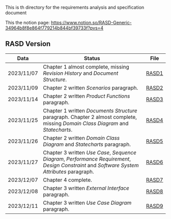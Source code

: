 This is th directory for the requirements analysis and specification document

This the notion page: https://www.notion.so/RASD-Generic-34964b8f8e864f779214b844bf39733f?pvs=4

## RASD Version

| Data       | Status                                                                                                                          | File                                                                                                                 |
|------------|---------------------------------------------------------------------------------------------------------------------------------|----------------------------------------------------------------------------------------------------------------------|
| 2023/11/07 | Chapter 1 almost complete, missing *Revision History* and *Document Structure*.                                                 | [RASD1](https://github.com/Dipa0219/ContiDiPaola/blob/main/RASD/RequirementsAnalysis_and_SpecificationDocument1.pdf) |
| 2023/11/09 | Chapter 2 written *Scenarios* paragraph.                                                                                        | [RASD2](https://github.com/Dipa0219/ContiDiPaola/blob/main/RASD/RequirementsAnalysis_and_SpecificationDocument2.pdf) | 
| 2023/11/14 | Chapter 2 written *Product Functions* paragraph.                                                                                | [RASD3](https://github.com/Dipa0219/ContiDiPaola/blob/main/RASD/RequirementsAnalysis_and_SpecificationDocument3.pdf) |
| 2023/11/25 | Chapter 1 written *Documents Structure* paragraph. Chapter 2 almost complete, missing *Domain Class Diagram* and *Statecharts*. | [RASD4](https://github.com/Dipa0219/ContiDiPaola/blob/main/RASD/RequirementsAnalysis_and_SpecificationDocument4.pdf) |
| 2023/11/26 | Chapter 2 written *Domain Class Diagram* and *Statecharts* paragraph.                                                           | [RASD5](https://github.com/Dipa0219/ContiDiPaola/blob/main/RASD/RequirementsAnalysis_and_SpecificationDocument5.pdf) |
| 2023/11/27 | Chapter 3 written *Use Case*, *Sequence Diagram*, *Performance Requirement*, *Design Constraint* and *Software System Attributes* paragraph. | [RASD6](https://github.com/Dipa0219/ContiDiPaola/blob/main/RASD/RequirementsAnalysis_and_SpecificationDocument6.pdf) |
| 2023/12/07 | Chapter 4 complete. | [RASD7](https://github.com/Dipa0219/ContiDiPaola/blob/main/RASD/RequirementsAnalysis_and_SpecificationDocument7.pdf) |
| 2023/12/08 | Chapter 3 written *External Interface* paragraph. | [RASD8](https://github.com/Dipa0219/ContiDiPaola/blob/main/RASD/RequirementsAnalysis_and_SpecificationDocument8.pdf) |
| 2023/12/11 | Chapter 3 written *Use Case Diagram* paragraph. | [RASD9](https://github.com/Dipa0219/ContiDiPaola/blob/main/RASD/RequirementsAnalysis_and_SpecificationDocument9.pdf) |
